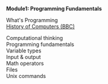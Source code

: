 <b>Module1: Programming Fundamentals</b>  

What's Programming</b>  
[History of Computers (BBC)](https://www.youtube.com/watch?v=6dME3wgaQpM&list=PL1331A4548513EA81)  

Computational thinking  
Programming fundamentals  
Variable types  
Input & output  
Math operators  
Files  
Unix commands  
